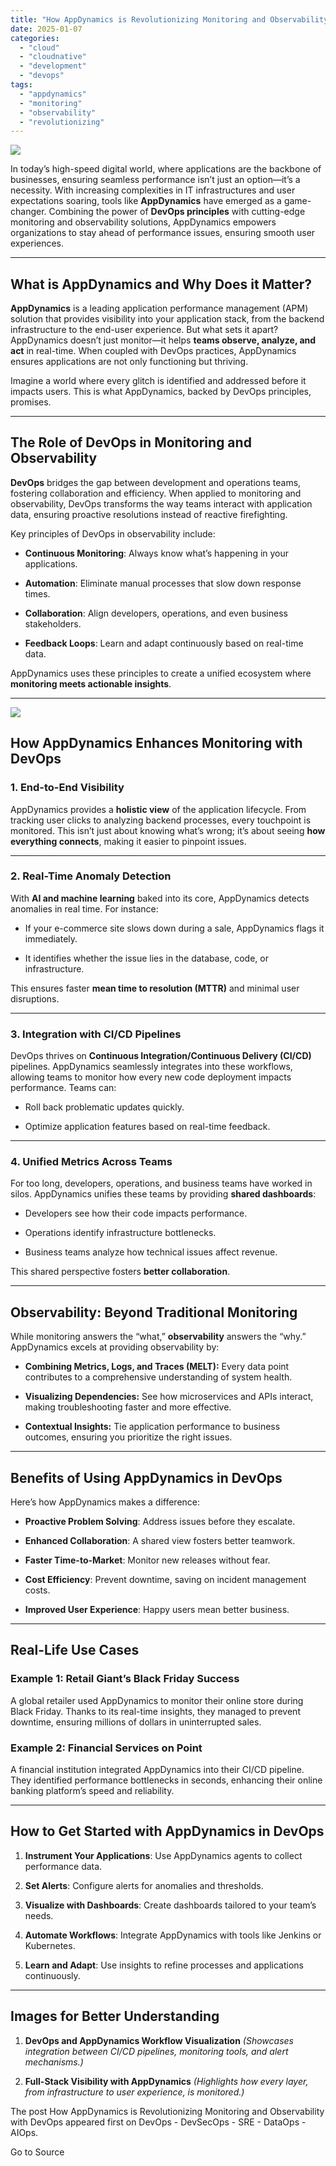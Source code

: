 ```yaml
---
title: "How AppDynamics is Revolutionizing Monitoring and Observability with DevOps"
date: 2025-01-07
categories: 
  - "cloud"
  - "cloudnative"
  - "development"
  - "devops"
tags: 
  - "appdynamics"
  - "monitoring"
  - "observability"
  - "revolutionizing"
---
```


![](https://www.bestdevops.com/wp-content/uploads/2025/01/image-2-1024x580.png)

In today’s high-speed digital world, where applications are the backbone of businesses, ensuring seamless performance isn’t just an option—it’s a necessity. With increasing complexities in IT infrastructures and user expectations soaring, tools like **AppDynamics** have emerged as a game-changer. Combining the power of **DevOps principles** with cutting-edge monitoring and observability solutions, AppDynamics empowers organizations to stay ahead of performance issues, ensuring smooth user experiences.

* * *

## What is AppDynamics and Why Does it Matter?

**AppDynamics** is a leading application performance management (APM) solution that provides visibility into your application stack, from the backend infrastructure to the end-user experience. But what sets it apart? AppDynamics doesn’t just monitor—it helps **teams observe, analyze, and act** in real-time. When coupled with DevOps practices, AppDynamics ensures applications are not only functioning but thriving.

Imagine a world where every glitch is identified and addressed before it impacts users. This is what AppDynamics, backed by DevOps principles, promises.

* * *

## The Role of DevOps in Monitoring and Observability

**DevOps** bridges the gap between development and operations teams, fostering collaboration and efficiency. When applied to monitoring and observability, DevOps transforms the way teams interact with application data, ensuring proactive resolutions instead of reactive firefighting.

Key principles of DevOps in observability include:

- **Continuous Monitoring**: Always know what’s happening in your applications.

- **Automation**: Eliminate manual processes that slow down response times.

- **Collaboration**: Align developers, operations, and even business stakeholders.

- **Feedback Loops**: Learn and adapt continuously based on real-time data.

AppDynamics uses these principles to create a unified ecosystem where **monitoring meets actionable insights**.

* * *

![](https://www.bestdevops.com/wp-content/uploads/2025/01/th.jpg)

## How AppDynamics Enhances Monitoring with DevOps

### 1\. **End-to-End Visibility**

AppDynamics provides a **holistic view** of the application lifecycle. From tracking user clicks to analyzing backend processes, every touchpoint is monitored. This isn’t just about knowing what’s wrong; it’s about seeing **how everything connects**, making it easier to pinpoint issues.

* * *

### 2\. **Real-Time Anomaly Detection**

With **AI and machine learning** baked into its core, AppDynamics detects anomalies in real time. For instance:

- If your e-commerce site slows down during a sale, AppDynamics flags it immediately.

- It identifies whether the issue lies in the database, code, or infrastructure.

This ensures faster **mean time to resolution (MTTR)** and minimal user disruptions.

* * *

### 3\. **Integration with CI/CD Pipelines**

DevOps thrives on **Continuous Integration/Continuous Delivery (CI/CD)** pipelines. AppDynamics seamlessly integrates into these workflows, allowing teams to monitor how every new code deployment impacts performance. Teams can:

- Roll back problematic updates quickly.

- Optimize application features based on real-time feedback.

* * *

### 4\. **Unified Metrics Across Teams**

For too long, developers, operations, and business teams have worked in silos. AppDynamics unifies these teams by providing **shared dashboards**:

- Developers see how their code impacts performance.

- Operations identify infrastructure bottlenecks.

- Business teams analyze how technical issues affect revenue.

This shared perspective fosters **better collaboration**.

* * *

## Observability: Beyond Traditional Monitoring

While monitoring answers the “what,” **observability** answers the “why.” AppDynamics excels at providing observability by:

- **Combining Metrics, Logs, and Traces (MELT):** Every data point contributes to a comprehensive understanding of system health.

- **Visualizing Dependencies:** See how microservices and APIs interact, making troubleshooting faster and more effective.

- **Contextual Insights:** Tie application performance to business outcomes, ensuring you prioritize the right issues.

* * *

## Benefits of Using AppDynamics in DevOps

Here’s how AppDynamics makes a difference:

- **Proactive Problem Solving**: Address issues before they escalate.

- **Enhanced Collaboration**: A shared view fosters better teamwork.

- **Faster Time-to-Market**: Monitor new releases without fear.

- **Cost Efficiency**: Prevent downtime, saving on incident management costs.

- **Improved User Experience**: Happy users mean better business.

* * *

## Real-Life Use Cases

### Example 1: Retail Giant’s Black Friday Success

A global retailer used AppDynamics to monitor their online store during Black Friday. Thanks to its real-time insights, they managed to prevent downtime, ensuring millions of dollars in uninterrupted sales.

### Example 2: Financial Services on Point

A financial institution integrated AppDynamics into their CI/CD pipeline. They identified performance bottlenecks in seconds, enhancing their online banking platform’s speed and reliability.

* * *

## How to Get Started with AppDynamics in DevOps

1. **Instrument Your Applications**: Use AppDynamics agents to collect performance data.

4. **Set Alerts**: Configure alerts for anomalies and thresholds.

7. **Visualize with Dashboards**: Create dashboards tailored to your team’s needs.

10. **Automate Workflows**: Integrate AppDynamics with tools like Jenkins or Kubernetes.

13. **Learn and Adapt**: Use insights to refine processes and applications continuously.

* * *

## Images for Better Understanding

1. **DevOps and AppDynamics Workflow Visualization** _(Showcases integration between CI/CD pipelines, monitoring tools, and alert mechanisms.)_

2. **Full-Stack Visibility with AppDynamics** _(Highlights how every layer, from infrastructure to user experience, is monitored.)_

The post How AppDynamics is Revolutionizing Monitoring and Observability with DevOps appeared first on DevOps - DevSecOps - SRE - DataOps - AIOps.

Go to Source
